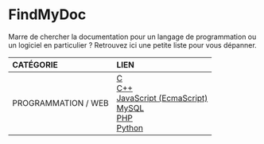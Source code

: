 # FindMyDoc

Marre de chercher la documentation pour un langage de programmation ou un logiciel en particulier ? Retrouvez ici une petite liste pour vous dépanner.

|CATÉGORIE|LIEN|
|:--|:--|
|PROGRAMMATION / WEB|[C](https://fr.cppreference.com/w/c)<br>[C++](https://fr.cppreference.com)<br>[JavaScript (EcmaScript)](http://www.ecma-international.org/publications/standards/Ecma-262.htm)<br>[MySQL](https://dev.mysql.com/doc/refman/8.0/en)<br>[PHP](https://www.php.net/manual/fr/index.php)<br>[Python](https://docs.python.org/3)|
